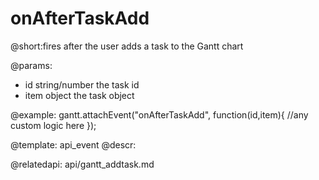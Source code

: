 onAfterTaskAdd
=============
@short:fires after the user adds a task to the Gantt chart
	

@params:
- id		string/number			the task id
- item		object					the task object 

@example:
gantt.attachEvent("onAfterTaskAdd", function(id,item){
    //any custom logic here
});

@template:	api_event
@descr:

@relatedapi:
	api/gantt_addtask.md
